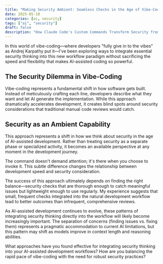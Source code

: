 ```yaml
---
title: "Making Security Ambient: Seamless Checks in the Age of Vibe-Coding"
date: 2025-05-10
categories: [ai, security]
tags: ["ai", "security"]
draft: false
description: "How Claude Code's Custom Commands Transform Security from Checkpoint to Atmosphere"
---
```


[](https://substackcdn.com/image/fetch/f_auto,q_auto:good,fl_progressive:steep/https%3A%2F%2Fsubstack-post-media.s3.amazonaws.com%2Fpublic%2Fimages%2F95e9cd51-cf22-4cb3-a07a-984e0179fa7a_1536x1024.png)In this world of vibe-coding—where developers "fully give in to the vibes" as Andrej Karpathy put it—I've been exploring ways to integrate essential security thinking into this new workflow paradigm without sacrificing the speed and flexibility that makes AI-assisted coding so powerful.

## The Security Dilemma in Vibe-Coding

Vibe-coding represents a fundamental shift in how software gets built. Instead of meticulously crafting each line, developers describe what they want and let AI generate the implementation. While this approach dramatically accelerates development, it creates blind spots around security considerations that traditional manual code reviews would catch.

## Security as an Ambient Capability

This approach represents a shift in how we think about security in the age of AI-assisted development. Rather than treating security as a separate phase or specialized activity, it becomes an available perspective at any moment in the development journey.

The command doesn't demand attention; it's there when you choose to invoke it. This subtle difference changes the relationship between development speed and security consideration.

The success of this approach ultimately depends on finding the right balance—security checks that are thorough enough to catch meaningful issues but lightweight enough to use regularly. My experience suggests that small, frequent checks integrated into the natural development workflow lead to better outcomes than infrequent, comprehensive reviews.

As AI-assisted development continues to evolve, these patterns of integrating security thinking directly into the workflow will likely become increasingly important. The separation of concerns (finding issues vs. fixing them) represents a pragmatic accommodation to current AI limitations, but this pattern may shift as models improve in context length and reasoning abilities.

What approaches have you found effective for integrating security thinking into your AI-assisted development workflows? How are you balancing the rapid pace of vibe-coding with the need for robust security practices?